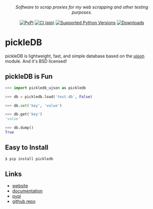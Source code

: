 <p align="center">
<i>Software to scrap proxies for my web scrapping and other testing purposes.</i></br></br>
<a href="https://pypi.org/project/pickledb_ujson/"><img src="https://img.shields.io/pypi/v/pickledb_ujson" alt="PyPI"></a>
<a href="https://github.com/Divkix/pickledb_ujson/actions"><img src="https://github.com/Divkix/pickledb_ujson/workflows/CI%20%28pip%29/badge.svg" alt="CI (pip)"></a>
<a href="https://pypi.org/project/pickledb_ujson/"><img src="https://img.shields.io/pypi/pyversions/pickledb_ujson.svg" alt="Supported Python Versions"></a>
<a href="https://pepy.tech/project/pickledb_ujson"><img src="https://pepy.tech/badge/pickledb_ujson" alt="Downloads"></a>
</p>

# pickleDB
pickleDB is lightweight, fast, and simple database based on the
[ujson](https://github.com/ultrajson/ultrajson) module.
And it's BSD licensed!


## pickleDB is Fun
```python
>>> import pickledb_ujson as pickledb

>>> db = pickledb.load('test.db', False)

>>> db.set('key', 'value')

>>> db.get('key')
'value'

>>> db.dump()
True
```

## Easy to Install
```python
$ pip install pickledb
```

## Links
* [website](https://patx.github.io/pickledb)
* [documentation](https://patx.github.io/pickledb/commands.html)
* [pypi](http://pypi.python.org/pypi/pickleDB)
* [github repo](https://github.com/divkix/pickledb_ujson)
